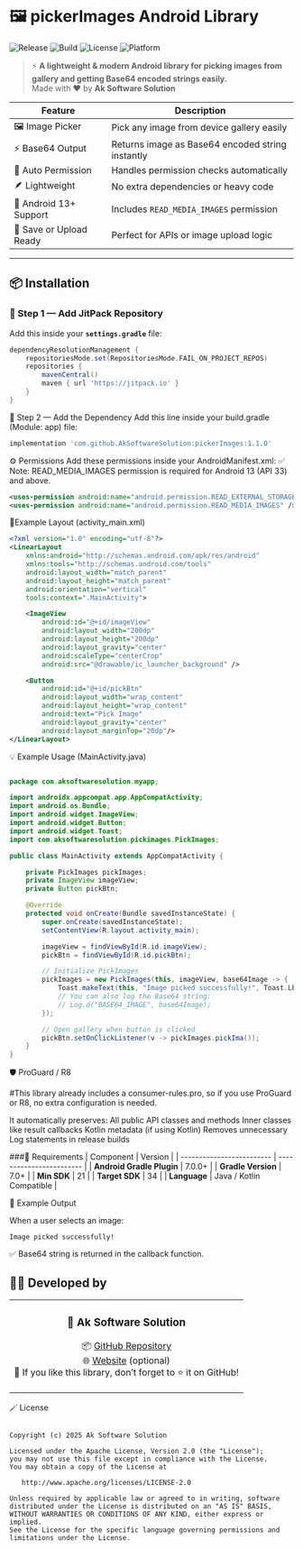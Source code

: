 # 🖼️ pickerImages Android Library  

![Release](https://img.shields.io/badge/version-1.1.0-blue.svg?style=for-the-badge)
![Build](https://img.shields.io/badge/build-passing-brightgreen.svg?style=for-the-badge)
![License](https://img.shields.io/badge/license-Apache%202.0-orange.svg?style=for-the-badge)
![Platform](https://img.shields.io/badge/platform-Android-green.svg?style=for-the-badge)

> ⚡ **A lightweight & modern Android library for picking images from gallery and getting Base64 encoded strings easily.**  
> Made with ❤️ by **Ak Software Solution**

| Feature                 | Description                                      |
| ----------------------- | ------------------------------------------------ |
| 🖼️ Image Picker        | Pick any image from device gallery easily        |
| ⚡ Base64 Output         | Returns image as Base64 encoded string instantly |
| 🧠 Auto Permission      | Handles permission checks automatically          |
| 🪶 Lightweight          | No extra dependencies or heavy code              |
| 📱 Android 13+ Support  | Includes `READ_MEDIA_IMAGES` permission          |
| 💾 Save or Upload Ready | Perfect for APIs or image upload logic           |



---

## 📦 Installation  

### 🧩 Step 1 — Add JitPack Repository  

Add this inside your **`settings.gradle`** file:  

```gradle
dependencyResolutionManagement {
    repositoriesMode.set(RepositoriesMode.FAIL_ON_PROJECT_REPOS)
    repositories {
        mavenCentral()
        maven { url 'https://jitpack.io' }
    }
}
```
🧩 Step 2 — Add the Dependency
Add this line inside your build.gradle (Module: app) file:
```build.gradle
implementation 'com.github.AkSoftwareSolution:pickerImages:1.1.0'
```
⚙️ Permissions
Add these permissions inside your AndroidManifest.xml:
✅ Note: READ_MEDIA_IMAGES permission is required for Android 13 (API 33) and above.
```AndroidManifest.xml
<uses-permission android:name="android.permission.READ_EXTERNAL_STORAGE" />
<uses-permission android:name="android.permission.READ_MEDIA_IMAGES" />
```
🧩Example Layout (activity_main.xml)
```activity_main.xml
<?xml version="1.0" encoding="utf-8"?>
<LinearLayout 
    xmlns:android="http://schemas.android.com/apk/res/android"
    xmlns:tools="http://schemas.android.com/tools"
    android:layout_width="match_parent"
    android:layout_height="match_parent"
    android:orientation="vertical"
    tools:context=".MainActivity">

    <ImageView
        android:id="@+id/imageView"
        android:layout_width="200dp"
        android:layout_height="200dp"
        android:layout_gravity="center"
        android:scaleType="centerCrop"
        android:src="@drawable/ic_launcher_background" />

    <Button
        android:id="@+id/pickBtn"
        android:layout_width="wrap_content"
        android:layout_height="wrap_content"
        android:text="Pick Image"
        android:layout_gravity="center"
        android:layout_marginTop="20dp"/>
</LinearLayout>
```
💡 Example Usage (MainActivity.java)
```MainActivity.java

package com.aksoftwaresolution.myapp;

import androidx.appcompat.app.AppCompatActivity;
import android.os.Bundle;
import android.widget.ImageView;
import android.widget.Button;
import android.widget.Toast;
import com.aksoftwaresolution.pickimages.PickImages;

public class MainActivity extends AppCompatActivity {

    private PickImages pickImages;
    private ImageView imageView;
    private Button pickBtn;

    @Override
    protected void onCreate(Bundle savedInstanceState) {
        super.onCreate(savedInstanceState);
        setContentView(R.layout.activity_main);

        imageView = findViewById(R.id.imageView);
        pickBtn = findViewById(R.id.pickBtn);

        // Initialize PickImages
        pickImages = new PickImages(this, imageView, base64Image -> {
            Toast.makeText(this, "Image picked successfully!", Toast.LENGTH_SHORT).show();
            // You can also log the Base64 string:
            // Log.d("BASE64_IMAGE", base64Image);
        });

        // Open gallery when button is clicked
        pickBtn.setOnClickListener(v -> pickImages.pickIma());
    }
}
```
🛡️ ProGuard / R8

#This library already includes a consumer-rules.pro, so if you use ProGuard or R8, no extra configuration is needed.

It automatically preserves:
All public API classes and methods
Inner classes like result callbacks
Kotlin metadata (if using Kotlin)
Removes unnecessary Log statements in release builds




###🧠 Requirements
| Component                 | Version                  |
| ------------------------- | ------------------------ |
| **Android Gradle Plugin** | 7.0.0+                   |
| **Gradle Version**        | 7.0+                     |
| **Min SDK**               | 21                       |
| **Target SDK**            | 34                       |
| **Language**              | Java / Kotlin Compatible |


🧪 Example Output

When a user selects an image:
```Image
Image picked successfully!
```

✅ Base64 string is returned in the callback function.




## 🧑‍💻 Developed by

<table align="center">
  <tr>
    <td align="center">
      <h3>🧩 <b>Ak Software Solution</b></h3>
      <p>
        📦 <a href="https://github.com/AkSoftwareSolution/pickerImages" target="_blank">GitHub Repository</a> <br>
        🌐 <a href="https://aksoftwaresolution.github.io" target="_blank">Website</a> (optional) <br>
        💬 If you like this library, don’t forget to ⭐ it on GitHub!
      </p>
    </td>
  </tr>
</table>


🪄 License
``` License

Copyright (c) 2025 Ak Software Solution

Licensed under the Apache License, Version 2.0 (the "License");
you may not use this file except in compliance with the License.
You may obtain a copy of the License at

   http://www.apache.org/licenses/LICENSE-2.0

Unless required by applicable law or agreed to in writing, software
distributed under the License is distributed on an "AS IS" BASIS,
WITHOUT WARRANTIES OR CONDITIONS OF ANY KIND, either express or implied.
See the License for the specific language governing permissions and
limitations under the License.

```











